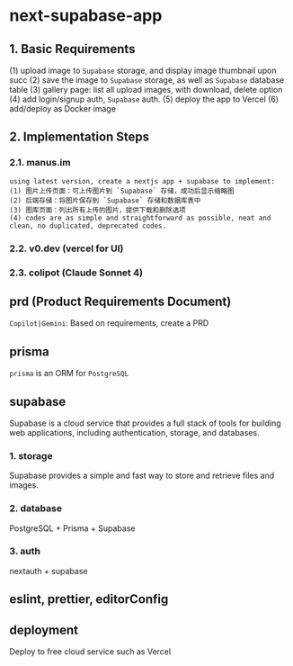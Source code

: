 # next-supabase-app

## 1. Basic Requirements

(1) upload image to `Supabase` storage, and display image thumbnail upon succ
(2) save the image to `Supabase` storage, as well as `Supabase` database table
(3) gallery page: list all upload images, with download, delete option
(4) add login/signup auth, `Supabase` auth.
(5) deploy the app to Vercel
(6) add/deploy as Docker image

## 2. Implementation Steps

### 2.1. manus.im

```text
using latest version, create a nextjs app + supabase to implement:
(1) 图片上传页面：可上传图片到 `Supabase` 存储，成功后显示缩略图
(2) 后端存储：将图片保存到 `Supabase` 存储和数据库表中
(3) 图库页面：列出所有上传的图片，提供下载和删除选项
(4) codes are as simple and straightforward as possible, neat and clean, no duplicated, deprecated codes.
```

### 2.2. v0.dev (vercel for UI)

### 2.3. colipot (Claude Sonnet 4)

## prd (Product Requirements Document)

`Copilot|Gemini`: Based on requirements, create a PRD

## prisma

`prisma` is an ORM for `PostgreSQL`

## supabase

Supabase is a cloud service that provides a full stack of tools for building web applications, including authentication, storage, and databases.

### 1. storage

Supabase provides a simple and fast way to store and retrieve files and images.

### 2. database

PostgreSQL + Prisma + Supabase

### 3. auth

nextauth + supabase

## eslint, prettier, editorConfig

## deployment

Deploy to free cloud service such as Vercel


